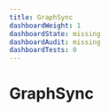 ```yaml
---
title: GraphSync
dashboardWeight: 1
dashboardState: missing
dashboardAudit: missing
dashboardTests: 0
---
```


# GraphSync